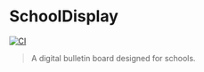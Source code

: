 # SchoolDisplay

[![CI](https://github.com/ytausch/SchoolDisplay/workflows/CI/badge.svg)](https://github.com/ytausch/SchoolDisplay/actions)

> A digital bulletin board designed for schools.
